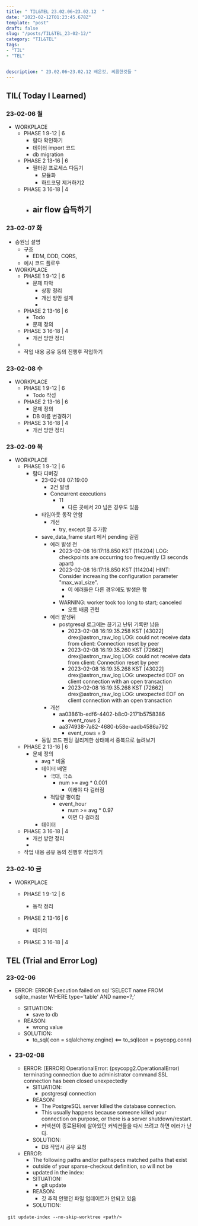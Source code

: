 ```yaml
---
title: " TIL&TEL 23.02.06~23.02.12  "
date: "2023-02-12T01:23:45.678Z"
template: "post"
draft: false
slug: "/posts/TIL&TEL_23-02-12/"
category: "TIL&TEL"
tags:
- "TIL"
- "TEL"


description: " 23.02.06~23.02.12 배운것, 씨름한것들 "
---
```


## TIL( Today I Learned)

### 23-02-06 월

- WORKPLACE
    - PHASE 1 9-12 | 6
        - 람다 확인하기
        - 데이터 import 코드
        - db migration
    - PHASE 2 13-16 | 6
        - 필터링 프로세스 다듬기
            - 모듈화
            - 하드코딩 제거하기2
    - PHASE 3 16-18 | 4
        - air flow 습득하기
            - 

### 23-02-07 화

- 승원님 설명
    - 구조
        - EDM, DDD, CQRS, 
    - 예시 코드 플로우
- WORKPLACE
    - PHASE 1 9-12 | 6
        - 문제 파악
            - 상황 정리
            - 개선 방안 설계
            - 
    - PHASE 2 13-16 | 6
        - Todo
        - 문제 정의
    - PHASE 3 16-18 | 4
        - 개선 방안 정리 
    - 
    - 작업 내용 공유 동의 진행후 작업하기

### 23-02-08 수

- WORKPLACE
    - PHASE 1 9-12 | 6
        - Todo 작성
    - PHASE 2 13-16 | 6
        - 문제 정의
        - DB 이름 변경하기
    - PHASE 3 16-18 | 4
        - 개선 방안 정리 

### 23-02-09 목

- WORKPLACE
    - PHASE 1 9-12 | 6
        - 람다 디버깅
            - 23-02-08 07:19:00 
                - 2건 발생
                - Concurrent executions
                    - 11
                        - 다른 곳에서 20 넘은 경우도 있음
            - 타임아웃 동작 안함
                - 개선
                    - try, except  절 추가함
            - save_data_frame start 에서 pending 걸림
                - 에러 발생 전
                    - 2023-02-08 16:17:18.850 KST [114204] LOG:  checkpoints are occurring too frequently (3 seconds apart)
                    - 2023-02-08 16:17:18.850 KST [114204] HINT:  Consider increasing the configuration parameter "max_wal_size".
                        - 이 에러들은 다른 경우에도 발생은 함
                        - 
                    - WARNING:  worker took too long to start; canceled
                        - 오토 배큠 관련
                - 에러 발생뒤
                    - postgresql 로그에는 끊기고 난뒤 기록만 남음
                        - 2023-02-08 16:19:35.258 KST [43022] drex@astron_raw_log LOG:  could not receive data from client: Connection reset by peer
                        - 2023-02-08 16:19:35.260 KST [72662] drex@astron_raw_log LOG:  could not receive data from client: Connection reset by peer
                        - 2023-02-08 16:19:35.268 KST [43022] drex@astron_raw_log LOG:  unexpected EOF on client connection with an open transaction
                        - 2023-02-08 16:19:35.268 KST [72662] drex@astron_raw_log LOG:  unexpected EOF on client connection with an open transaction
                - 개선
                    - aa03861b-edf6-4402-b8c0-2171b5758386
                        - event_rows 2
                    - aa374938-7a82-4680-b58e-aadb4586a792
                        - event_rows = 9
            - 동일 코드 펜딩 걸리게한 상태에서 중복으로 늘려보기
    - PHASE 2 13-16 | 6
        - 문제 정의
            - avg *  비율
            - 데이터 배열
                - 극대, 극소
                    - num >= avg * 0.001
                        - 이래야 다 걸러짐
                - 적당량 평이함
                    - event_hour
                        - num >= avg * 0.97 
                        - 이면 다 걸러짐
            - 데이터 
    - PHASE 3 16-18 | 4
        - 개선 방안 정리 
        - 
    - 작업 내용 공유 동의 진행후 작업하기

### 23-02-10 금

- WORKPLACE

    - PHASE 1 9-12 | 6

        - 동작 정리

    - PHASE 2 13-16 | 6

        - 데이터 

    - PHASE 3 16-18 | 4

        


## TEL (Trial and Error Log)

### 23-02-06

- ERROR: ERROR:Execution failed on sql 'SELECT name FROM sqlite_master WHERE type='table' AND name=?;'
    - SITUATION:
        - save to db
    - REASON:
        - wrong value
    - SOLUTION:
        - to_sql( con = sqlalchemy.engine) <== to_sql(con = psycopg.conn)

- ### 23-02-08

    - ERROR: [ERROR] OperationalError: (psycopg2.OperationalError) terminating connection due to administrator command SSL connection has been closed unexpectedly
        - SITUATION:
            - postgresql connection
        - REASON:
            - The PostgreSQL server killed the database connection.
            - This usually happens because someone killed your connection on purpose, or there is a server shutdown/restart.
            - 커넥션이 종료된뒤에 살아있던 커넥션들을 다시 쓰려고 하면 에러가 난다.
        - SOLUTION:
            - DB 작업시 공유 요청
    - ERROR: 
        - The following paths and/or pathspecs matched paths that exist
        - outside of your sparse-checkout definition, so will not be
        - updated in the index:
        - SITUATION:
            - git update
        - REASON:
            - 깃 추적 안했던 파일 업데이트가 안되고 있음
        - SOLUTION:

​						`git update-index --no-skip-worktree <path/>`